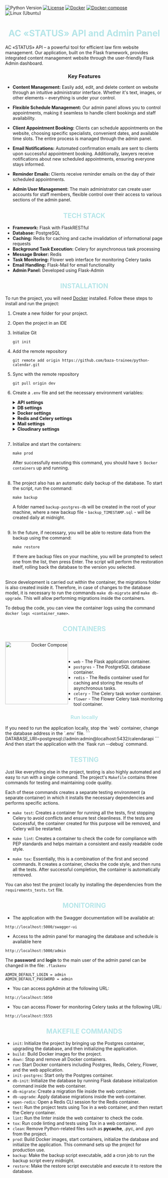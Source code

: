 ![Python Version](https://img.shields.io/badge/python-3.11-blue.svg)
[![License](https://img.shields.io/badge/license-MIT-green.svg)](https://opensource.org/licenses/MIT)
[![Docker](https://img.shields.io/badge/docker-blue.svg)](https://www.digitalocean.com/community/tutorials/how-to-install-and-use-docker-on-ubuntu-22-04)
[![Docker-compose](https://img.shields.io/badge/docker-compose-orange.svg)](https://www.digitalocean.com/community/tutorials/how-to-install-and-use-docker-compose-on-ubuntu-22-04)
![Linux (Ubuntu)](https://img.shields.io/badge/linux-ubuntu-green.svg)

<h1 align="center" style="color: #B5E5E8;">AC «STATUS» API and Admin Panel</h1>


AC «STATUS» API – a powerful tool for efficient law firm website management. Our application, built on the Flask framework, provides integrated content management website through the user-friendly Flask Admin dashboard.

<h3 align="center">Key Features</h3>

- **Content Management:** Easily add, edit, and delete content on website through an intuitive administrator interface. Whether it's text, images, or other elements – everything is under your control.

- **Flexible Schedule Management:** Our admin panel allows you to control appointments, making it seamless to handle client bookings and staff availability.

- **Client Appointment Booking:** Clients can schedule appointments on the website, choosing specific specialists, convenient dates, and available time slots. The entire process is managed through the admin panel.

- **Email Notifications:** Automated confirmation emails are sent to clients upon successful appointment booking. Additionally, lawyers receive notifications about new scheduled appointments, ensuring everyone stays informed.

- **Reminder Emails:** Clients receive reminder emails on the day of their scheduled appointments.

- **Admin User Management:** The main administrator can create user accounts for staff members, flexible control over their access to various sections of the admin panel.

<h2 align="center" style="color: #B5E5E8;">TECH STACK</h2>

- **Framework:** Flask with FlaskRESTful
- **Database:** PostgreSQL
- **Caching:** Redis for caching and cache invalidation of informational page requests
- **Background Task Execution:** Celery for asynchronous task processing
- **Message Broker:** Redis
- **Task Monitoring:** Flower web interface for monitoring Celery tasks
- **Email Handling:** Flask-Mail for email functionality
- **Admin Panel:** Developed using Flask-Admin

<h2 align="center" style="color: #B5E5E8;">INSTALLATION</h2>

To run the project, you will need [Docker](https://www.docker.com/) installed. Follow these steps to install and run the project:

1. Create a new folder for your project.

2. Open the project in an IDE

3. Initialize Git

    ```
    git init
    ```
4. Add the remote repository
    ```
    git remote add origin https://github.com/baza-trainee/python-calendar.git
    ```
5. Sync with the remote repository

    ```
    git pull origin dev
    ```


6. Create a `.env` file and set the necessary environment variables:

    <details class="custom-details">
    <summary><b>API settings</b></summary>
    <p class="custom-details-description"><i>Variable for configuring API.</i></p>

    <b class="variable-name">FLASK_ENV</b>=<span class="variable-value">development</span><br>
    <b class="variable-name">FLASK_APP</b>=<span class="variable-value">calendarapi.app:create_app</span><br>
    <b class="variable-name">SECRET_KEY</b>=<span class="variable-value">the_most_secret_key_in_the_world</span><br>
    <b class="variable-name">ADMIN_DEFAULT_LOGIN</b>=<span class="variable-value">admin</span><br>
    <b class="variable-name">ADMIN_DEFAULT_PASSWORD</b>=<span class="variable-value">admin</span><br>
    <b class="variable-name">MAIN_PAGE_URL</b>=<span class="variable-value">http://yourfrontend.com/main</span><br>

    </details>

    <details class="custom-details">
    <summary><b>DB settings</b></summary>
    <p class="custom-details-description"><i>Variables for database and the project configuration.</i></p>

    <b>DATABASE_URI</b>=<span class="variable-value">postgresql://admin:admin@postgres:5432/calendarapi</span><br>
    </details>

    <details class="custom-details">
    <summary><b>Docker settings</b></summary>
    <p class="custom-details-description"><i>Variable for configuring Docker containers.</i></p>

    <b class="variable-name">POSTGRES_DB</b>=<span class="variable-value">calendarapi</span><br>
    <b class="variable-name">POSTGRES_USER</b>=<span class="variable-value">admin</span><br>
    <b class="variable-name">POSTGRES_PASSWORD</b>=<span class="variable-value">admin</span>
    </details>

    <details class="custom-details">
    <summary><b>Redis and Celery settings</b></summary>
    <p class="custom-details-description"><i>Variable for configuring Redis and Celery containers.</i></p>

    <b class="variable-name">REDIS_PASS</b>=<span class="variable-value">strong_password123</span><br>
    <b class="variable-name">REDIS_PORT</b>=<span class="variable-value">1111</span><br>
    <b class="variable-name">CELERY_BROKER_URL</b>=<span class="variable-value">redis://default:strong_password123@redis:1111</span><br>

    <b class="variable-name">CELERY_RESULT_BACKEND_URL</b>=<span class="variable-value">redis://default:strong_password123@redis:1111</span>
    </details>


    <details class="custom-details">
    <summary><b>Mail settings</b></summary>
    <p class="custom-details-description"><i>Variable for configuring Mail service.</i></p>

    <b class="variable-name">MAIL_SERVER</b>=<span class="variable-value">smtp.gmail.com</span><br>
    <b class="variable-name">MAIL_PORT</b>=<span class="variable-value">587</span><br>
    <b class="variable-name">MAIL_USERNAME</b>=<span class="variable-value">your_mail@gmail.com</span><br>
    <b class="variable-name">MAIL_PASSWORD</b>=<span class="variable-value">your_mail_api_key</span>
    </details>

    <details class="custom-details">
    <summary><b>Cloudinary settings</b></summary>
    <p class="custom-details-description"><i>Variable for configuring Cloudinary service.</i></p>

    <b class="variable-name">CLOUD_NAME</b>=<span class="variable-value">yourcloudname</span><br>
    <b class="variable-name">API_KEY</b>=<span class="variable-value">yourapikey</span><br>
    <b class="variable-name">API_SECRET</b>=<span class="variable-value">yourapisecret</span><br>
    </details>
    <br>

7. Initialize and start the containers:

    ```
    make prod
    ```

    After successfully executing this command, you should have `5 Docker containers` up and running.<br><br>

8. The project also has an automatic daily backup of the database. To start the script, run the command:
    ```
    make backup
    ```
    A folder named `backup-postgres-db` will be created in the root of your machine, where a new backup file - `backup_TIMESTAMP.sql` - will be created daily at midnight.<br><br>

9. In the future, if necessary, you will be able to restore data from the backup using the command:
    ```
    make restore
    ```
    If there are backup files on your machine, you will be prompted to select one from the list, then press Enter. The script will perform the restoration itself, rolling back the database to the version you selected.<br><br>

Since development is carried out within the container, the migrations folder is also created inside it. Therefore, in case of changes to the database model, it is necessary to run the commands `make db-migrate` and `make db-upgrade`. This will allow performing migrations inside the containers.

To debug the code, you can view the container logs using the command `docker logs <container_name>`. <br>

<h2 align="center" style="color: #B5E5E8;">CONTAINERS</h2>

<div style="text-align: right;">
    <div style="float: left; padding-right: 15px; padding-top: 10px">
        <img src="https://raw.githubusercontent.com/docker/compose/master/logo.png" alt="Docker Compose" align="left" width="200">
    </div>
    <br>
    <br>
    <br>
</div>

- `web` - The Flask application container.
- `postgres` - The PostgreSQL database container.
- `redis` - The Redis container used for caching and storing the results of asynchronous tasks.
- `celery` - The Celery task worker container.
- `flower` - The Flower Celery task monitoring tool container.


<h3 align="center" style="color: #B5E5E8;">Run locally</h3>
If you need to run the application locally, stop the `web` container, change the database address in the `.env` file. 
```
DATABASE_URI=postgresql://admin:admin@localhost:5432/calendarapi
```
And then start the application with the `flask run --debug` command.

<h2 align="center" style="color: #B5E5E8;">TESTING</h2>

Just like everything else in the project, testing is also highly automated and easy to run with a single command. The project's `Makefile` contains three commands for testing and maintaining code quality.

Each of these commands creates a separate testing environment (a separate container) in which it installs the necessary dependencies and performs specific actions.


- `make test`: Creates a container for running all the tests, first stopping Celery to avoid conflicts and ensure test cleanliness. If the tests are successful, the container created for this purpose will be removed, and Celery will be restarted.

- `make lint`: Creates a container to check the code for compliance with PEP standards and helps maintain a consistent and easily readable code style.

- `make tox`: Essentially, this is a combination of the first and second commands. It creates a container, checks the code style, and then runs all the tests. After successful completion, the container is automatically removed.

You can also test the project locally by installing the dependencies from the `requirements_tests.txt` file.


<h2 align="center" style="color: #B5E5E8;">MONITORING</h2>

- The application with the Swagger documentation will be available at:
```
http://localhost:5000/swagger-ui
```
- Access to the admin panel for managing the database and schedule is available here
```
http://localhost:5000/admin
```
The **password** and **login** to the main user of the admin panel can be changed in the file: `.flaskenv`
```
ADMIN_DEFAULT_LOGIN = admin
ADMIN_DEFAULT_PASSWORD = admin
```
- You can access pgAdmin at the following URL: 
```
http://localhost:5050
```
- You can access Flower for monitoring Celery tasks at the following URL:
```
http://localhost:5555
```

<h2 align="center" style="color: #B5E5E8;">MAKEFILE COMMANDS</h2>

- `init`: Initialize the project by bringing up the Postgres container, upgrading the database, and then initializing the application.
- `build:` Build Docker images for the project.
- `down:` Stop and remove all Docker containers.
- `run`: Start Docker containers including Postgres, Redis, Celery, Flower, and the web application.
- `init-postgres`: Start only the Postgres container.
- `db-init`: Initialize the database by running Flask database initialization command inside the web container.
- `db-migrate`: Create a migration file inside the web container.
- `db-upgrade`: Apply database migrations inside the web container.
- `open-redis`: Open a Redis CLI session for the Redis container.
- `test`: Run the project tests using Tox in a web container, and then restart the Celery container.
- `lint`: Run the linter inside the web container to check the code.
- `tox`: Run code linting and tests using Tox in a web container.
- `clean`: Remove Python-related files such as __pycache__, .pyc, and .pyo from the project.
- `prod`: Build Docker images, start containers, initialize the database and initialize the application. This command sets up the project for production use.
- `backup`: Make the backup script executable, add a cron job to run the backup script every midnight.
- `restore`: Make the restore script executable and execute it to restore the database.
